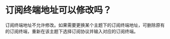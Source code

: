 # 订阅终端地址可以修改吗？<a name="ZH-CN_TOPIC_0043394876"></a>

订阅终端地址不允许修改。如果需要更换某个主题下的订阅终端地址，可删除原有的订阅终端，重新在该主题下选择订阅协议并输入对应的订阅终端。

